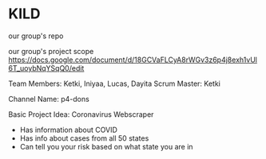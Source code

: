 # KILD
our group's repo

our group's project scope https://docs.google.com/document/d/18GCVaFLCyA8rWGv3z6p4j8exh1vUl6T_uoybNqYSqQ0/edit 

Team Members: Ketki, Iniyaa, Lucas, Dayita
Scrum Master: Ketki

Channel Name: p4-dons

Basic Project Idea:
Coronavirus Webscraper
- Has information about COVID
- Has info about cases from all 50 states
- Can tell you your risk based on what state you are in
